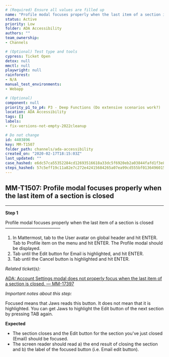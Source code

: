 ```yaml
---
# (Required) Ensure all values are filled up
name: "Profile modal focuses properly when the last item of a section is closed"
status: Active
priority: Low
folder: ADA Accessibility
authors: ""
team_ownership: 
- Channels

# (Optional) Test type and tools
cypress: Ticket Open
detox: null
mmctl: null
playwright: null
rainforest: 
- N/A
manual_test_environments: 
- Webapp

# (Optional)
component: null
priority_p1_to_p4: P3 - Deep Functions (Do extensive scenarios work?)
location: ADA Accessibility
tags: []
labels: 
- fix-versions-not-empty-2022cleanup

# Do not change
id: 4403896
key: MM-T1507
folder_path: channels/ada-accessibility
created_on: "2020-02-17T18:15:03Z"
last_updated: ""
case_hashed: e6dc57ca55352284cd12693516618a33dc5f6920eb2a03844fafd1f3e85b5e55c09b06328b2464a1d070a93d16b0436a
steps_hashed: 57c5eff19c11a82e7c272e42415684265a07ea99cd555bf0136496015b25bea33eb7b09d40dca339b1059c39a3710da7
---
```


## MM-T1507: Profile modal focuses properly when the last item of a section is closed

---

**Step 1**

Profile modal focuses properly when the last item of a section is closed\
–––––––––––––––––––––––––

1. In Mattermost, tab to the User avatar on global header and hit ENTER. Tab to Profile item on the menu and hit ENTER. The Profile modal should be displayed.
2. Tab until the Edit button for Email is highlighted, and hit ENTER.
3. Tab until the Cancel button is highlighted and hit ENTER.

_Related ticket(s):_

[ADA: Account Settings modal does not properly focus when the last item of a section is closed. — MM-17397](https://mattermost.atlassian.net/browse/MM-17397)

_Important notes about this step:_

Focused means that Jaws reads this button. It does not mean that it is highlighted. You can get Jaws to highlight the Edit button of the next section by pressing TAB again.

**Expected**

- The section closes and the Edit button for the section you've just closed (Email) should be focused.
- The screen reader should read a) the end result of closing the section and b) the label of the focused button (i.e. Email edit button).
